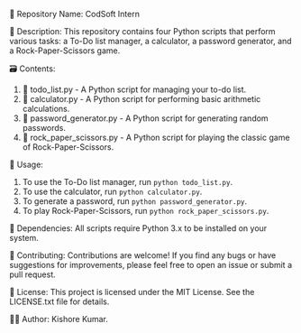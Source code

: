 📁 Repository Name: CodSoft Intern

📝 Description:
This repository contains four Python scripts that perform various tasks: a To-Do list manager, a calculator, a password generator, and a Rock-Paper-Scissors game.

🗃️ Contents:
1. 📄 todo_list.py - A Python script for managing your to-do list.
2. 📄 calculator.py - A Python script for performing basic arithmetic calculations.
3. 📄 password_generator.py - A Python script for generating random passwords.
4. 📄 rock_paper_scissors.py - A Python script for playing the classic game of Rock-Paper-Scissors.

🚀 Usage:
1. To use the To-Do list manager, run `python todo_list.py`.
2. To use the calculator, run `python calculator.py`.
3. To generate a password, run `python password_generator.py`.
4. To play Rock-Paper-Scissors, run `python rock_paper_scissors.py`.

🔧 Dependencies:
All scripts require Python 3.x to be installed on your system.

🤝 Contributing:
Contributions are welcome! If you find any bugs or have suggestions for improvements, please feel free to open an issue or submit a pull request.

📜 License:
This project is licensed under the MIT License. See the LICENSE.txt file for details.

👨‍💻 Author:
Kishore Kumar.
